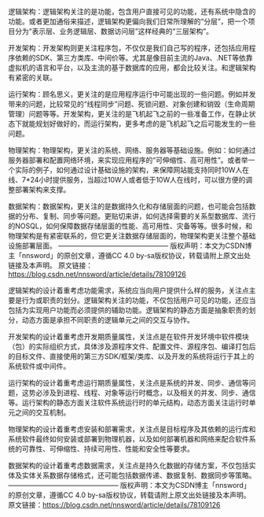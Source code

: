 


逻辑架构：逻辑架构关注的是功能，包含用户直接可见的功能，还有系统中隐含的功能。或者更加通俗来描述，逻辑架构更偏向我们日常所理解的“分层”，把一个项目分为“表示层、业务逻辑层、数据访问层”这样经典的“三层架构”。

开发架构：开发架构则更关注程序包，不仅仅是我们自己写的程序，还包括应用程序依赖的SDK、第三方类库、中间价等。尤其是像目前主流的Java、.NET等依靠虚拟机的语言和平台，以及主流的基于数据库的应用，都会比较关注。和逻辑架构有紧密的关联。

运行架构：顾名思义，更关注的是应用程序运行中可能出现的一些问题。例如并发带来的问题，比较常见的“线程同步”问题、死锁问题、对象创建和销毁（生命周期管理）问题等等。开发架构，更关注的是飞机起飞之前的一些准备工作，在静止状态下就能规划好做好的，而运行架构，更多考虑的是飞机起飞之后可能发生的一些问题。

物理架构：物理架构，更关注的系统、网络、服务器等基础设施。例如：如何通过服务器部署和配置网络环境，来实现应用程序的“可伸缩性、高可用性”。或者举一个实际的例子，如何通过设计基础设施的架构，来保障网站能支持同时10W人在线、7*24小时提供服务，当超过10W人或者低于10W人在线时，可以很方便的调整部署架构来支撑。

数据架构：数据架构，更关注的是数据持久化和存储层面的问题，也可能会包括数据的分布、复制、同步等问题。更贴切来讲，如何选择需要的关系型数据库、流行的NOSQL，如何保障数据存储层面的性能、高可用性、灾备等等。很多时候，和物理架构是有紧密联系的，但它更关注数据存储层面的，物理架构更关注整个基础设施部署层面。
 ———————————————— 
版权声明：本文为CSDN博主「nnsword」的原创文章，遵循CC 4.0 by-sa版权协议，转载请附上原文出处链接及本声明。
原文链接：https://blog.csdn.net/nnsword/article/details/78109126


逻辑架构的设计着重考虑功能需求，系统应当向用户提供什么样的服务，关注点主要是行为或职责的划分。逻辑架构关注的功能，不仅包括用户可见的功能，还应当包括为实现用户功能而必须提供的辅助功能。逻辑架构的静态方面是抽象职责的划分，动态方面是承担不同职责的逻辑单元之间的交互与协作。

开发架构的设计着重考虑开发期质量属性，关注点是在软件开发环境中软件模块（包）的实际组织方式，具体涉及源程序文件、配置文件、源程序包、编译打包后的目标文件、直接使用的第三方SDK/框架/类库、以及开发的系统将运行于其上的系统软件或中间件。

运行架构的设计着重考虑运行期质量属性，关注点是系统的并发、同步、通信等问题，这势必涉及到进程、线程、对象等运行时概念，以及相关的并发、同步、通信等。运行架构的静态方面关注软件系统运行时的单元结构，动态方面关注运行时单元之间的交互机制。

物理架构的设计着重考虑安装和部署需求，关注点是目标程序及其依赖的运行库和系统软件最终如何安装或部署到物理机器，以及如何部署机器和网络来配合软件系统的可靠性、可伸缩性、持续可用性、性能和安全性等要求。

数据架构的设计着重考虑数据需求，关注点是持久化数据的存储方案，不仅包括实体及实体关系数据存储格式，还可能包括数据传递、数据复制、数据同步等策略。
 ———————————————— 
版权声明：本文为CSDN博主「nnsword」的原创文章，遵循CC 4.0 by-sa版权协议，转载请附上原文出处链接及本声明。
原文链接：https://blog.csdn.net/nnsword/article/details/78109126
